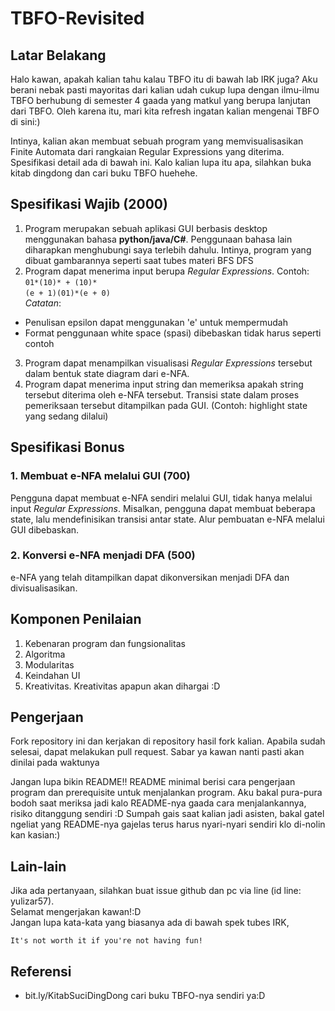 # TBFO-Revisited
## Latar Belakang
Halo kawan, apakah kalian tahu kalau TBFO itu di bawah lab IRK juga? Aku berani nebak pasti mayoritas dari kalian udah cukup lupa dengan ilmu-ilmu TBFO berhubung di semester 4 gaada yang matkul yang berupa lanjutan dari TBFO. Oleh karena itu, mari kita refresh ingatan kalian mengenai TBFO di sini:)

Intinya, kalian akan membuat sebuah program yang memvisualisasikan Finite Automata dari rangkaian Regular Expressions yang diterima. Spesifikasi detail ada di bawah ini. Kalo kalian lupa itu apa, silahkan buka kitab dingdong dan cari buku TBFO huehehe.

## Spesifikasi Wajib (2000)
1. Program merupakan sebuah aplikasi GUI berbasis desktop menggunakan bahasa <b>python/java/C#</b>. Penggunaan bahasa lain diharapkan menghubungi saya terlebih dahulu. Intinya, program yang dibuat gambarannya seperti saat tubes materi BFS DFS
2. Program dapat menerima input berupa *Regular Expressions*. Contoh: <br>
`01*(10)* + (10)*`<br>
`(e + 1)(01)*(e + 0)`<br>
*Catatan*: 
- Penulisan epsilon dapat menggunakan 'e' untuk mempermudah
- Format penggunaan white space (spasi) dibebaskan tidak harus seperti contoh
3. Program dapat menampilkan visualisasi *Regular Expressions* tersebut dalam bentuk state diagram dari e-NFA.
4. Program dapat menerima input string dan memeriksa apakah string tersebut diterima oleh e-NFA tersebut. Transisi state dalam proses pemeriksaan tersebut ditampilkan pada GUI. (Contoh: highlight state yang sedang dilalui)

## Spesifikasi Bonus
### 1. Membuat e-NFA melalui GUI (700)
Pengguna dapat membuat e-NFA sendiri melalui GUI, tidak hanya melalui input *Regular Expressions*. Misalkan, pengguna dapat membuat beberapa state, lalu mendefinisikan transisi antar state. Alur pembuatan e-NFA melalui GUI dibebaskan.
### 2. Konversi e-NFA menjadi DFA (500)
e-NFA yang telah ditampilkan dapat dikonversikan menjadi DFA dan divisualisasikan. 

## Komponen Penilaian
1. Kebenaran program dan fungsionalitas
2. Algoritma
3. Modularitas
4. Keindahan UI
5. Kreativitas. Kreativitas apapun akan dihargai :D

## Pengerjaan
Fork repository ini dan kerjakan di repository hasil fork kalian. Apabila sudah selesai, dapat melakukan pull request. Sabar ya kawan nanti pasti akan dinilai pada waktunya

Jangan lupa bikin README!! README minimal berisi cara pengerjaan program dan prerequisite untuk menjalankan program. Aku bakal pura-pura bodoh saat meriksa jadi kalo README-nya gaada cara menjalankannya, risiko ditanggung sendiri :D Sumpah gais saat kalian jadi asisten, bakal gatel ngeliat yang README-nya gajelas terus harus nyari-nyari sendiri klo di-nolin kan kasian:)

## Lain-lain
Jika ada pertanyaan, silahkan buat issue github dan pc via line (id line: yulizar57).<br>
Selamat mengerjakan kawan!:D<br>
Jangan lupa kata-kata yang biasanya ada di bawah spek tubes IRK,
```
It's not worth it if you're not having fun!
```

## Referensi
- bit.ly/KitabSuciDingDong cari buku TBFO-nya sendiri ya:D
